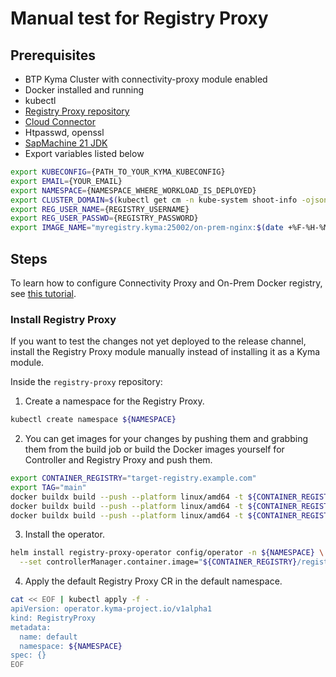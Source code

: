 # Manual test for Registry Proxy

## Prerequisites

- BTP Kyma Cluster with connectivity-proxy module enabled
- Docker installed and running
- kubectl
- [Registry Proxy repository](https://github.com/kyma-project/registry-proxy)
- [Cloud Connector](https://tools.hana.ondemand.com/#cloud)
- Htpasswd, openssl
- [SapMachine 21 JDK](https://sapmachine.io/)
- Export variables listed below

```bash
export KUBECONFIG={PATH_TO_YOUR_KYMA_KUBECONFIG}
export EMAIL={YOUR_EMAIL}
export NAMESPACE={NAMESPACE_WHERE_WORKLOAD_IS_DEPLOYED}
export CLUSTER_DOMAIN=$(kubectl get cm -n kube-system shoot-info -ojsonpath='{.data.domain}')
export REG_USER_NAME={REGISTRY_USERNAME}
export REG_USER_PASSWD={REGISTRY_PASSWORD}
export IMAGE_NAME="myregistry.kyma:25002/on-prem-nginx:$(date +%F-%H-%M)"
```

## Steps

To learn how to configure Connectivity Proxy and On-Prem Docker registry, see [this tutorial](../user/tutorials/tutorial.md).

### Install Registry Proxy

If you want to test the changes not yet deployed to the release channel, install the Registry Proxy module manually instead of installing it as a Kyma module.

Inside the `registry-proxy` repository:

1. Create a namespace for the Registry Proxy.

```bash
kubectl create namespace ${NAMESPACE}
```

2. You can get images for your changes by pushing them and grabbing them from the build job or build the Docker images yourself for Controller and Registry Proxy and push them.

```bash
export CONTAINER_REGISTRY="target-registry.example.com"
export TAG="main"
docker buildx build --push --platform linux/amd64 -t ${CONTAINER_REGISTRY}/registry-proxy-operator:${TAG} . -f ./components/operator/Dockerfile --build-arg=PURPOSE="dev" --build-arg=IMG_DIRECTORY="" --build-arg=IMG_VERSION="${TAG}" --build-arg=CONTAINER_REGISTRY="${CONTAINER_REGISTRY}"
docker buildx build --push --platform linux/amd64 -t ${CONTAINER_REGISTRY}/registry-proxy-controller:${TAG} . -f ./components/registry-proxy/Dockerfile
docker buildx build --push --platform linux/amd64 -t ${CONTAINER_REGISTRY}/registry-proxy-connection:${TAG} . -f ./components/connection/Dockerfile
```

3. Install the operator.

```bash
helm install registry-proxy-operator config/operator -n ${NAMESPACE} \
  --set controllerManager.container.image="${CONTAINER_REGISTRY}/registry-proxy-operator:${TAG}"
```

4. Apply the default Registry Proxy CR in the default namespace.

```bash
cat << EOF | kubectl apply -f -
apiVersion: operator.kyma-project.io/v1alpha1
kind: RegistryProxy
metadata:
  name: default
  namespace: ${NAMESPACE}
spec: {}
EOF
```
